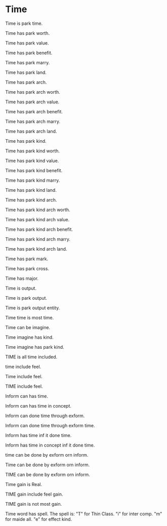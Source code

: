 # Time

Time is park time.

Time has park worth.

Time has park value.

Time has park benefit.

Time has park marry.

Time has park land.

Time has park arch.

Time has park arch worth.

Time has park arch value.

Time has park arch benefit.

Time has park arch marry.

Time has park arch land.

Time has park kind.

Time has park kind worth.

Time has park kind value.

Time has park kind benefit.

Time has park kind marry.

Time has park kind land.

Time has park kind arch.

Time has park kind arch worth.

Time has park kind arch value.

Time has park kind arch benefit.

Time has park kind arch marry.

Time has park kind arch land.

Time has park mark.

Time has park cross.

Time has major.

Time is output.

Time is park output.

Time is park output entity.

Time time is most time.

Time can be imagine.

Time imagine has kind.

Time imagine has park kind.

TIME is all time included.

time include feel.

Time include feel.

TIME include feel.

Inform can has time.

Inform can has time in concept.

Inform can done time through exform.

Inform can done time through exform time.

Inform has time inf it done time.

Inform has time in concept inf it done time.

time can be done by exform orn inform.

Time can be done by exform orn inform.

TIME can be done by exform orn inform.

Time gain is Real.

TIME gain include feel gain.

TIME gain is not most gain.

Time word has spell.
The spell is:
"T" for Thin Class.
"i" for inter comp.
"m" for maide all.
"e" for effect kind.